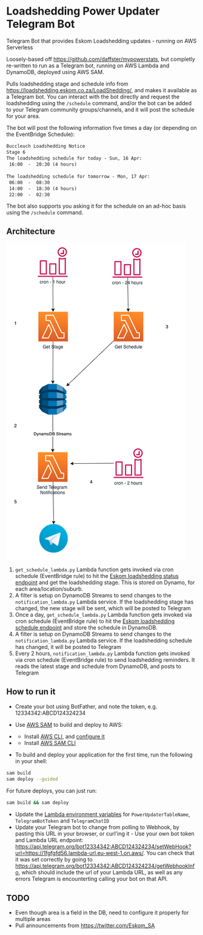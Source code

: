 # Loadshedding Power Updater Telegram Bot
Telegram Bot that provides Eskom Loadshedding updates - running on AWS Serverless

Loosely-based off https://github.com/daffster/mypowerstats, but completly re-written to run as a Telegram bot, running on AWS Lambda and DynamoDB, deployed using AWS SAM.

Pulls loadshedding stage and schedule info from https://loadshedding.eskom.co.za/LoadShedding/, and makes it available as a Telegram bot. You can interact with the bot directly and request the loadshedding using the `/schedule` command, and/or the bot can be added to your Telegram community groups/channels, and it will post the schedule for your area.

The bot will post the following information five times a day (or depending on the EventBridge Schedule):
```
Buccleuch Loadshedding Notice 
Stage 6  
The loadshedding schedule for today - Sun, 16 Apr: 
 16:00  -  20:30 (4 hours)
  
The loadshedding schedule for tomorrow - Mon, 17 Apr: 
 06:00  -  08:30
 14:00  -  18:30 (4 hours)
 22:00  -  02:30

```

The bot also supports you asking it for the schedule on an ad-hoc basis using the `/schedule` command.

## Architecture 
![architecture](docs/Architecture.png)

1. `get_schedule_lambda.py` Lambda function gets invoked via cron schedule (EventBridge rule) to hit the [Eskom loadshedding status endpoint](https://loadshedding.eskom.co.za/LoadShedding/GetStatus) and get the loadshedding stage. This is stored on Dynamo, for each area/location/suburb.
2. A filter is setup on DynamoDB Streams to send changes to the `notification_lambda.py` Lambda service. If the loadshedding stage has changed, the new stage will be sent, which will be posted to Telegram
3. Once a day, `get_schedule_lambda.py` Lambda function gets invoked via cron schedule (EventBridge rule) to hit the [Eskom loadshedding schedule endpoint](https://loadshedding.eskom.co.za/LoadShedding/GetScheduleM) and store the schedule in DynamoDB. 
4. A filter is setup on DynamoDB Streams to send changes to the `notification_lambda.py` Lambda service. If the loadshedding schedule has changed, it will be posted to Telegram
5. Every 2 hours, `notification_lambda.py` Lambda function gets invoked via cron schedule (EventBridge rule) to send loadshedding reminders. It reads the latest stage and schedule from DynamoDB, and posts to Telegram

## How to run it
- Create your bot using BotFather, and note the token, e.g. 12334342:ABCD124324234
- Use [AWS SAM](https://aws.amazon.com/serverless/sam/) to build and deploy to AWS:

- - Install [AWS CLI](https://docs.aws.amazon.com/cli/latest/userguide/install-cliv2.html), and  [configure it](https://docs.aws.amazon.com/cli/latest/userguide/cli-configure-quickstart.html#cli-configure-quickstart-config)
- - Install [AWS SAM CLI](https://docs.aws.amazon.com/serverless-application-model/latest/developerguide/serverless-sam-cli-install.html)
- To build and deploy your application for the first time, run the following in your shell:

```bash
sam build
sam deploy --guided
```

For future deploys, you can just run:

```bash
sam build && sam deploy
```

- Update the [Lambda environment variables](https://docs.aws.amazon.com/lambda/latest/dg/configuration-envvars.html) for `PowerUpdaterTableName`, `TelegramBotToken` and `TelegramChatID`
- Update your Telegram bot to change from polling to Webhook, by pasting this URL in your browser, or curl'ing it - Use your own bot token and Lambda URL endpoint: https://api.telegram.org/bot12334342:ABCD124324234/setWebHook?url=https://1fgfgfd56.lambda-url.eu-west-1.on.aws/. You can check that it was set correctly by going to https://api.telegram.org/bot12334342:ABCD124324234/getWebhookInfo, which should include the url of your Lambda URL, as well as any errors Telegram is encounterting calling your bot on that API.


## TODO

- Even though area is a field in the DB, need to configure it properly for multiple areas
- Pull announcements from https://twitter.com/Eskom_SA
